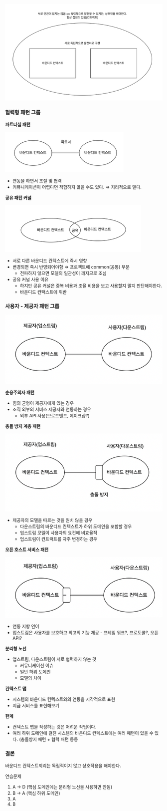 ![Untitled](img_1.png)

### 협력형 패턴 그룹

**파트너십 패턴**

![Untitled](img_2.png)

- 연동을 하면서 조절 및 협력
- 커뮤니케이션이 어렵다면 적합하지 않을 수도 있다. ⇒ 지리적으로 멀다.

**공유 패턴 커널**

![Untitled](img_3.png)

- 서로 다른 바운디드 컨텍스트에 즉시 영향
- 변경되면 즉시 반영되어야함 ⇒ 프로젝트에 common(공통) 부분
    - 전파하지 않으면 모델의 일관성이 깨지므로 조심
- 공유 커널 사용 이유
    - 하지만 공유 커널은 중복 비용과 조율 비용을 보고 사용할지 말지 판단해야한다.
    - 바운디드 컨택스트에 위반


### 사용자 - 제공자 패턴 그룹

![Untitled](img_4.png)

**순응주의자 패턴**

- 힘의 균형이 제공자에게 있는 경우
- 조직 외부의 서비스 제공자와 연동하는 경우
    - 외부 API 사용(브로드밴드, 메이크샵?)

**충돌 방지 계층 패턴**

![Untitled](img_5.png)

- 제공자의 모델을 따르는 것을 원치 않을 경우
    - 다운스트림의 바운디드 컨텍스트가 하위 도메인을 포함할 경우
    - 업스트림 모델이 사용자의 요건에 비효율적
    - 업스트림이 컨트랙트를 자주 변경하는 경우

**오픈 호스트 서비스 패턴**

![Untitled](img_6.png)

- 연동 지향 언어
- 업스트림은 사용자를 보호하고 최고의 기능 제공 - 프레임 워크?, 프로토콜?, 오픈 API?

**분리형 노선**

- 업스트림, 다운스트림이 서로 협력하지 않는 것
    - 커뮤니케이션 이슈
    - 일반 하위 도메인
    - 모델의 차이

**컨텍스트 맵**

- 시스템의 바운디드 컨텍스트와의 연동을 시각적으로 표현
- 지금 서비스를 표현해보기

**한계**

- 컨텍스트 맵을 작성하는 것은 어려운 작업이다.
- 여러 하위 도메인에 걸친 시스템의 바운디드 컨텍스트에는 여러 패턴이 있을 수 있다. (충돌방지 패턴 + 협력 패턴 등등

### 결론

바운디드 컨텍스트끼리는 독립적이지 않고 상호작용을 해야한다.

연습문제
1. A -> D (핵심 도메인에는 분리형 노선을 사용하면 안됨)
2. B -> A (핵심 하위 도메인)
3. A
4. B